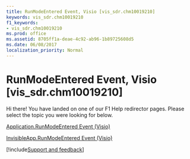 ```yaml
---
title: RunModeEntered Event, Visio [vis_sdr.chm10019210]
keywords: vis_sdr.chm10019210
f1_keywords:
- vis_sdr.chm10019210
ms.prod: office
ms.assetid: 8705ff1a-deae-4c92-ab96-1b89725608d5
ms.date: 06/08/2017
localization_priority: Normal
---
```



# RunModeEntered Event, Visio [vis_sdr.chm10019210]

Hi there! You have landed on one of our F1 Help redirector pages. Please select the topic you were looking for below.

[Application.RunModeEntered Event (Visio)](https://msdn.microsoft.com/library/3a8827d9-ff0c-a1c4-2848-72758277aff4%28Office.15%29.aspx)

[InvisibleApp.RunModeEntered Event (Visio)](https://msdn.microsoft.com/library/75bbf305-87c3-9731-ad9a-a55be67323ab%28Office.15%29.aspx)

[!include[Support and feedback](~/includes/feedback-boilerplate.md)]